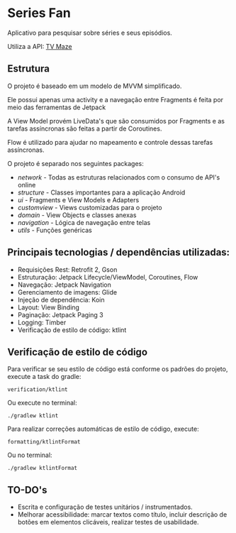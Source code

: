 # Series Fan

Aplicativo para pesquisar sobre séries e seus episódios.

Utiliza a API: [TV Maze](https://www.tvmaze.com/api)

## Estrutura

O projeto é baseado em um modelo de MVVM simplificado.

Ele possui apenas uma activity e a navegação entre Fragments é feita por meio das ferramentas de Jetpack 

A View Model provém LiveData's que são consumidos por Fragments e as tarefas assíncronas são feitas a partir de Coroutines.

Flow é utilizado para ajudar no mapeamento e controle dessas tarefas assíncronas.

O projeto é separado nos seguintes packages:

* _network_ - Todas as estruturas relacionados com o consumo de API's online
* _structure_ - Classes importantes para a aplicação Android
* _ui_ - Fragments e View Models e Adapters
* _customview_ - Views customizadas para o projeto
* _domain_ - View Objects e classes anexas
* _navigation_ - Lógica de navegação entre telas
* _utils_ - Funções genéricas

## Principais tecnologias / dependências utilizadas:

* Requisições Rest: Retrofit 2, Gson
* Estruturação: Jetpack Lifecycle/ViewModel, Coroutines, Flow
* Navegação: Jetpack Navigation
* Gerenciamento de imagens: Glide
* Injeção de dependência: Koin
* Layout: View Binding
* Paginação: Jetpack Paging 3
* Logging: Timber
* Verificação de estilo de código: ktlint

## Verificação de estilo de código

Para verificar se seu estilo de código está conforme os padrões do projeto, execute a task do gradle:

`verification/ktlint`

Ou execute no terminal:
```
./gradlew ktlint
```


Para realizar correções automáticas de estilo de código, execute:

`formatting/ktlintFormat`

Ou no terminal:
```
./gradlew ktlintFormat
```

## TO-DO's

* Escrita e configuração de testes unitários / instrumentados.
* Melhorar acessibilidade: marcar textos como título, incluir descrição de botões em elementos clicáveis, realizar testes de usabilidade.

